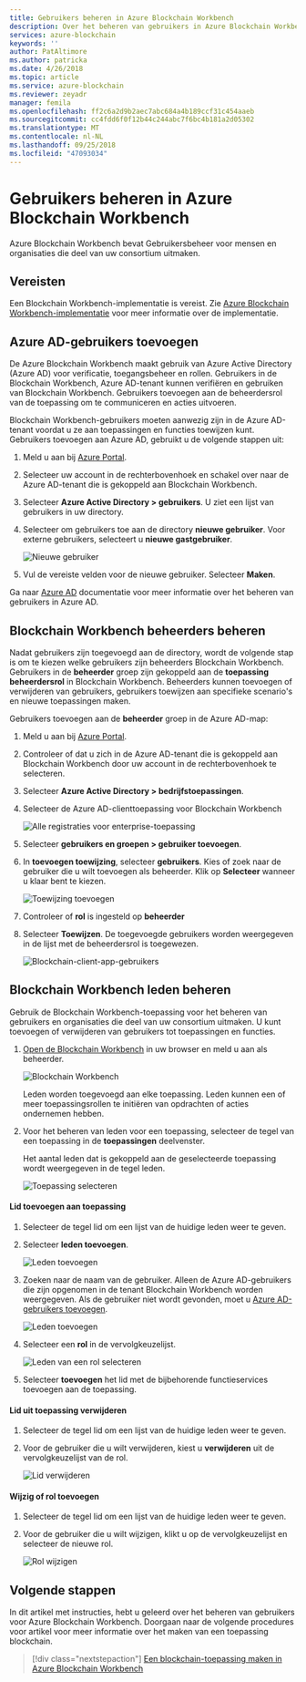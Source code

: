 ```yaml
---
title: Gebruikers beheren in Azure Blockchain Workbench
description: Over het beheren van gebruikers in Azure Blockchain Workbench.
services: azure-blockchain
keywords: ''
author: PatAltimore
ms.author: patricka
ms.date: 4/26/2018
ms.topic: article
ms.service: azure-blockchain
ms.reviewer: zeyadr
manager: femila
ms.openlocfilehash: ff2c6a2d9b2aec7abc684a4b189ccf31c454aaeb
ms.sourcegitcommit: cc4fdd6f0f12b44c244abc7f6bc4b181a2d05302
ms.translationtype: MT
ms.contentlocale: nl-NL
ms.lasthandoff: 09/25/2018
ms.locfileid: "47093034"
---
```

# <a name="manage-users-in-azure-blockchain-workbench"></a>Gebruikers beheren in Azure Blockchain Workbench

Azure Blockchain Workbench bevat Gebruikersbeheer voor mensen en organisaties die deel van uw consortium uitmaken.

## <a name="prerequisites"></a>Vereisten

Een Blockchain Workbench-implementatie is vereist. Zie [Azure Blockchain Workbench-implementatie](blockchain-workbench-deploy.md) voor meer informatie over de implementatie.

## <a name="add-azure-ad-users"></a>Azure AD-gebruikers toevoegen

De Azure Blockchain Workbench maakt gebruik van Azure Active Directory (Azure AD) voor verificatie, toegangsbeheer en rollen. Gebruikers in de Blockchain Workbench, Azure AD-tenant kunnen verifiëren en gebruiken van Blockchain Workbench. Gebruikers toevoegen aan de beheerdersrol van de toepassing om te communiceren en acties uitvoeren.

Blockchain Workbench-gebruikers moeten aanwezig zijn in de Azure AD-tenant voordat u ze aan toepassingen en functies toewijzen kunt. Gebruikers toevoegen aan Azure AD, gebruikt u de volgende stappen uit:

1.  Meld u aan bij [Azure Portal](https://portal.azure.com).
2.  Selecteer uw account in de rechterbovenhoek en schakel over naar de Azure AD-tenant die is gekoppeld aan Blockchain Workbench.
3.  Selecteer **Azure Active Directory > gebruikers**. U ziet een lijst van gebruikers in uw directory.
4.  Selecteer om gebruikers toe aan de directory **nieuwe gebruiker**. Voor externe gebruikers, selecteert u **nieuwe gastgebruiker**.

    ![Nieuwe gebruiker](media/blockchain-workbench-manage-users/add-ad-user.png)

5.  Vul de vereiste velden voor de nieuwe gebruiker. Selecteer **Maken**.

Ga naar [Azure AD](../active-directory/fundamentals/add-users-azure-active-directory.md) documentatie voor meer informatie over het beheren van gebruikers in Azure AD.

## <a name="manage-blockchain-workbench-administrators"></a>Blockchain Workbench beheerders beheren

Nadat gebruikers zijn toegevoegd aan de directory, wordt de volgende stap is om te kiezen welke gebruikers zijn beheerders Blockchain Workbench. Gebruikers in de **beheerder** groep zijn gekoppeld aan de **toepassing beheerdersrol** in Blockchain Workbench. Beheerders kunnen toevoegen of verwijderen van gebruikers, gebruikers toewijzen aan specifieke scenario's en nieuwe toepassingen maken.

Gebruikers toevoegen aan de **beheerder** groep in de Azure AD-map:

1.  Meld u aan bij [Azure Portal](https://portal.azure.com).
2.  Controleer of dat u zich in de Azure AD-tenant die is gekoppeld aan Blockchain Workbench door uw account in de rechterbovenhoek te selecteren.
3.  Selecteer **Azure Active Directory > bedrijfstoepassingen**.
4.  Selecteer de Azure AD-clienttoepassing voor Blockchain Workbench
    
    ![Alle registraties voor enterprise-toepassing](media/blockchain-workbench-manage-users/select-blockchain-client-app.png)

5.  Selecteer **gebruikers en groepen > gebruiker toevoegen**.
6.  In **toevoegen toewijzing**, selecteer **gebruikers**. Kies of zoek naar de gebruiker die u wilt toevoegen als beheerder. Klik op **Selecteer** wanneer u klaar bent te kiezen.

    ![Toewijzing toevoegen](media/blockchain-workbench-manage-users/add-user-assignment.png)

9.  Controleer of **rol** is ingesteld op **beheerder**
10. Selecteer **Toewijzen**. De toegevoegde gebruikers worden weergegeven in de lijst met de beheerdersrol is toegewezen.

    ![Blockchain-client-app-gebruikers](media/blockchain-workbench-manage-users/blockchain-admin-list.png)

## <a name="managing-blockchain-workbench-members"></a>Blockchain Workbench leden beheren

Gebruik de Blockchain Workbench-toepassing voor het beheren van gebruikers en organisaties die deel van uw consortium uitmaken. U kunt toevoegen of verwijderen van gebruikers tot toepassingen en functies.

1. [Open de Blockchain Workbench](blockchain-workbench-deploy.md#blockchain-workbench-web-url) in uw browser en meld u aan als beheerder.

    ![Blockchain Workbench](media/blockchain-workbench-manage-users/blockchain-workbench-applications.png)

    Leden worden toegevoegd aan elke toepassing. Leden kunnen een of meer toepassingsrollen te initiëren van opdrachten of acties ondernemen hebben.

2. Voor het beheren van leden voor een toepassing, selecteer de tegel van een toepassing in de **toepassingen** deelvenster.

    Het aantal leden dat is gekoppeld aan de geselecteerde toepassing wordt weergegeven in de tegel leden.

    ![Toepassing selecteren](media/blockchain-workbench-manage-users/blockchain-workbench-select-application.png)


#### <a name="add-member-to-application"></a>Lid toevoegen aan toepassing

1. Selecteer de tegel lid om een lijst van de huidige leden weer te geven.
2. Selecteer **leden toevoegen**.

    ![Leden toevoegen](media/blockchain-workbench-manage-users/application-add-members.png)

3. Zoeken naar de naam van de gebruiker.  Alleen de Azure AD-gebruikers die zijn opgenomen in de tenant Blockchain Workbench worden weergegeven. Als de gebruiker niet wordt gevonden, moet u [Azure AD-gebruikers toevoegen](#add-azure-ad-users).

    ![Leden toevoegen](media/blockchain-workbench-manage-users/find-user.png)

4. Selecteer een **rol** in de vervolgkeuzelijst.

    ![Leden van een rol selecteren](media/blockchain-workbench-manage-users/application-select-role.png)

5. Selecteer **toevoegen** het lid met de bijbehorende functieservices toevoegen aan de toepassing.

#### <a name="remove-member-from-application"></a>Lid uit toepassing verwijderen

1. Selecteer de tegel lid om een lijst van de huidige leden weer te geven.
2. Voor de gebruiker die u wilt verwijderen, kiest u **verwijderen** uit de vervolgkeuzelijst van de rol.

    ![Lid verwijderen](media/blockchain-workbench-manage-users/application-remove-member.png)

#### <a name="change-or-add-role"></a>Wijzig of rol toevoegen

1. Selecteer de tegel lid om een lijst van de huidige leden weer te geven.
2. Voor de gebruiker die u wilt wijzigen, klikt u op de vervolgkeuzelijst en selecteer de nieuwe rol.

    ![Rol wijzigen](media/blockchain-workbench-manage-users/application-change-role.png)

## <a name="next-steps"></a>Volgende stappen

In dit artikel met instructies, hebt u geleerd over het beheren van gebruikers voor Azure Blockchain Workbench. Doorgaan naar de volgende procedures voor artikel voor meer informatie over het maken van een toepassing blockchain.

> [!div class="nextstepaction"]
> [Een blockchain-toepassing maken in Azure Blockchain Workbench](blockchain-workbench-create-app.md)
